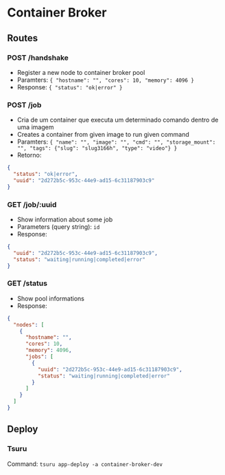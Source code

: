 # Container Broker

## Routes

### POST /handshake
  - Register a new node to container broker pool
  - Paramters: `{ "hostname": "", "cores": 10, "memory": 4096 }`
  - Response:   `{ "status": "ok|error" }`

### POST /job
  - Cria de um container que executa um determinado comando dentro de uma imagem
  - Creates a container from given image to run given command
  - Paramters: `{ "name": "", "image": "", "cmd": "", "storage_mount": "", "tags": {"slug": "slug3166h", "type": "video"} }`
  - Retorno:
  ```json
  {
    "status": "ok|error",
    "uuid": "2d272b5c-953c-44e9-ad15-6c31187903c9"
  }
  ```

### GET /job/:uuid
  - Show information about some job
  - Parameters (query string): `id`
  - Response:
  ```json
  {
    "uuid": "2d272b5c-953c-44e9-ad15-6c31187903c9",
    "status": "waiting|running|completed|error"
  }
  ```

### GET /status
  - Show pool informations
  - Response:
  ```json
  {
    "nodes": [
      {
        "hostname": "",
        "cores": 10,
        "memory": 4096,
        "jobs": [
          {
            "uuid": "2d272b5c-953c-44e9-ad15-6c31187903c9",
            "status": "waiting|running|completed|error"
          }
        ]
      }
    ]
  }
  ```

## Deploy

### Tsuru
Command: `tsuru app-deploy -a container-broker-dev`










